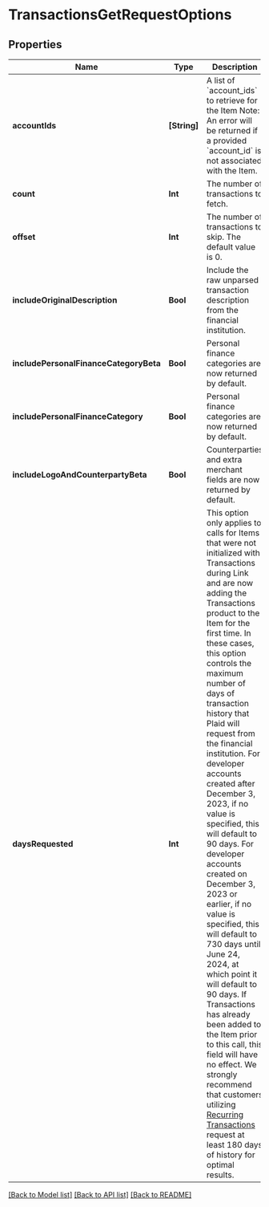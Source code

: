 # TransactionsGetRequestOptions

## Properties
Name | Type | Description | Notes
------------ | ------------- | ------------- | -------------
**accountIds** | **[String]** | A list of &#x60;account_ids&#x60; to retrieve for the Item  Note: An error will be returned if a provided &#x60;account_id&#x60; is not associated with the Item. | [optional] 
**count** | **Int** | The number of transactions to fetch. | [optional] [default to 100]
**offset** | **Int** | The number of transactions to skip. The default value is 0. | [optional] [default to 0]
**includeOriginalDescription** | **Bool** | Include the raw unparsed transaction description from the financial institution. | [optional] [default to false]
**includePersonalFinanceCategoryBeta** | **Bool** | Personal finance categories are now returned by default. | [optional] [default to false]
**includePersonalFinanceCategory** | **Bool** | Personal finance categories are now returned by default. | [optional] [default to false]
**includeLogoAndCounterpartyBeta** | **Bool** | Counterparties and extra merchant fields are now returned by default. | [optional] [default to false]
**daysRequested** | **Int** | This option only applies to calls for Items that were not initialized with Transactions during Link and are now adding the Transactions product to the Item for the first time. In these cases, this option controls the maximum number of days of transaction history that Plaid will request from the financial institution. For developer accounts created after December 3, 2023, if no value is specified, this will default to 90 days. For developer accounts created on December 3, 2023 or earlier, if no value is specified, this will default to 730 days until June 24, 2024, at which point it will default to 90 days.  If Transactions has already been added to the Item prior to this call, this field will have no effect.  We strongly recommend that customers utilizing [Recurring Transactions](https://plaid.com/docs/api/products/transactions/#transactionsrecurringget) request at least 180 days of history for optimal results. | [optional] [default to 90]

[[Back to Model list]](../README.md#documentation-for-models) [[Back to API list]](../README.md#documentation-for-api-endpoints) [[Back to README]](../README.md)


